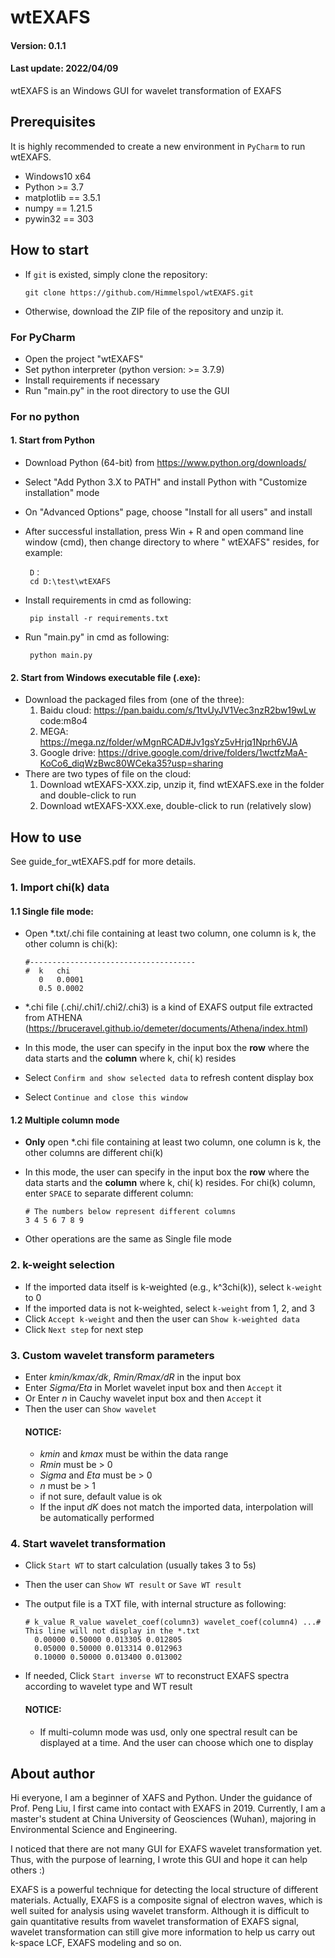 # wtEXAFS

#### Version: 0.1.1

#### Last update: 2022/04/09

wtEXAFS is an Windows GUI for wavelet transformation of EXAFS

## Prerequisites

It is highly recommended to create a new environment in `PyCharm` to run wtEXAFS.

- Windows10 x64
- Python >= 3.7
- matplotlib == 3.5.1
- numpy == 1.21.5
- pywin32 == 303

## How to start

- If `git` is existed, simply clone the repository:

      git clone https://github.com/Himmelspol/wtEXAFS.git

- Otherwise, download the ZIP file of the repository and unzip it.

### For PyCharm

- Open the project "wtEXAFS"
- Set python interpreter (python version: >= 3.7.9)
- Install requirements if necessary
- Run "main.py" in the root directory to use the GUI

### For no python

#### 1. Start from Python

- Download Python (64-bit) from https://www.python.org/downloads/
- Select "Add Python 3.X to PATH" and install Python with "Customize installation" mode
- On "Advanced Options" page, choose "Install for all users" and install
- After successful installation, press Win + R and open command line window (cmd), then change directory to where "
  wtEXAFS" resides, for example:

       D：
       cd D:\test\wtEXAFS

- Install requirements in cmd as following:

       pip install -r requirements.txt

- Run "main.py" in cmd as following:

       python main.py  

#### 2. Start from Windows executable file (.exe):

- Download the packaged files from (one of the three):
  1. Baidu cloud: https://pan.baidu.com/s/1tvUyJV1Vec3nzR2bw19wLw  code:m8o4
  2. MEGA: https://mega.nz/folder/wMgnRCAD#Jv1gsYz5vHrjq1Nprh6VJA
  3. Google drive: https://drive.google.com/drive/folders/1wctfzMaA-KoCo6_diqWzBwc80WCeka35?usp=sharing
- There are two types of file on the cloud:
  1. Download wtEXAFS-XXX.zip, unzip it, find wtEXAFS.exe in the folder and double-click to run
  2. Download wtEXAFS-XXX.exe, double-click to run (relatively slow)

## How to use

See guide_for_wtEXAFS.pdf for more details.

### 1. Import chi(k) data

#### 1.1 Single file mode:

- Open *.txt/.chi file containing at least two column, one column is k, the other column is chi(k):

      #-------------------------------------
      #  k   chi 
         0   0.0001
         0.5 0.0002
- *.chi file (.chi/.chi1/.chi2/.chi3) is a kind of EXAFS output file extracted from
  ATHENA (https://bruceravel.github.io/demeter/documents/Athena/index.html)
- In this mode, the user can specify in the input box the **row** where the data starts and the **column** where k, chi(
  k) resides
- Select `Confirm and show selected data` to refresh content display box
- Select `Continue and close this window`

#### 1.2 Multiple column mode

- **Only** open *.chi file containing at least two column, one column is k, the other columns are different chi(k)
- In this mode, the user can specify in the input box the **row** where the data starts and the **column** where k, chi(
  k) resides. For chi(k) column, enter `SPACE` to separate different column:

      # The numbers below represent different columns
      3 4 5 6 7 8 9
- Other operations are the same as Single file mode

### 2. k-weight selection

- If the imported data itself is k-weighted (e.g., k^3chi(k)), select `k-weight` to 0
- If the imported data is not k-weighted, select `k-weight` from 1, 2, and 3
- Click `Accept k-weight` and then the user can `Show k-weighted data`
- Click `Next step` for next step

### 3. Custom wavelet transform parameters

- Enter _kmin/kmax/dk_, _Rmin/Rmax/dR_ in the input box
- Enter _Sigma/Eta_ in Morlet wavelet input box and then `Accept` it
- Or Enter _n_ in Cauchy wavelet input box and then `Accept` it
- Then the user can `Show wavelet`
  #### NOTICE:
    - _kmin_ and _kmax_ must be within the data range
    - _Rmin_ must be > 0
    - _Sigma_ and _Eta_ must be > 0
    - _n_ must be > 1
    - if not sure, default value is ok
    - If the input _dK_ does not match the imported data, interpolation will be automatically performed

### 4. Start wavelet transformation

- Click `Start WT` to start calculation (usually takes 3 to 5s)
- Then the user can `Show WT result` or `Save WT result`
- The output file is a TXT file, with internal structure as following:

      # k_value R_value wavelet_coef(column3) wavelet_coef(column4) ...# This line will not display in the *.txt
        0.00000 0.50000 0.013305 0.012805
        0.05000 0.50000 0.013314 0.012963
        0.10000 0.50000 0.013400 0.013002

- If needed, Click `Start inverse WT` to reconstruct EXAFS spectra according to wavelet type and WT result
  #### NOTICE:
    - If multi-column mode was usd, only one spectral result can be displayed at a time. And the user can choose which
      one to display

## About author

Hi everyone, I am a beginner of XAFS and Python. Under the guidance of Prof. Peng Liu, I first came into contact with
EXAFS in 2019. Currently, I am a master's student at China University of Geosciences (Wuhan), majoring in Environmental
Science and Engineering.

I noticed that there are not many GUI for EXAFS wavelet transformation yet. Thus, with the purpose of learning, I wrote
this GUI and hope it can help others :)

EXAFS is a powerful technique for detecting the local structure of different materials. Actually, EXAFS is a composite
signal of electron waves, which is well suited for analysis using wavelet transform. Although it is difficult to gain
quantitative results from wavelet transformation of EXAFS signal, wavelet transformation can still give more information
to help us carry out k-space LCF, EXAFS modeling and so on.


